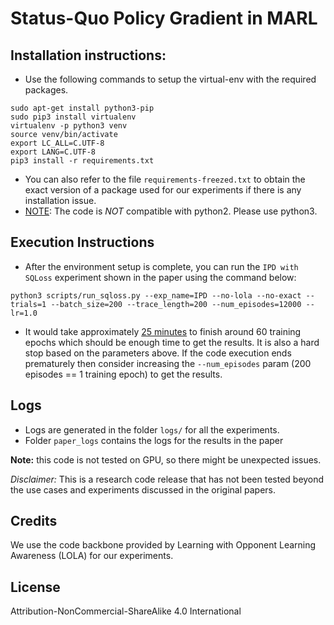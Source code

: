 # Status-Quo Policy Gradient in MARL

## Installation instructions:
- Use the following commands to setup the virtual-env with the required packages.
```
sudo apt-get install python3-pip
sudo pip3 install virtualenv 
virtualenv -p python3 venv
source venv/bin/activate
export LC_ALL=C.UTF-8
export LANG=C.UTF-8
pip3 install -r requirements.txt
```

- You can also refer to the file `requirements-freezed.txt` to obtain the exact version of a package used for our experiments if there is any installation issue.
- <ins>NOTE</ins>: The code is *NOT* compatible with python2. Please use python3.



## Execution Instructions
- After the environment setup is complete, you can run the `IPD with SQLoss` experiment shown in the paper using the command below:
```
python3 scripts/run_sqloss.py --exp_name=IPD --no-lola --no-exact --trials=1 --batch_size=200 --trace_length=200 --num_episodes=12000 --lr=1.0
```
- It would take approximately <ins>25 minutes</ins> to finish around 60 training epochs which should be enough time to get the results. It is also a hard stop based on the parameters above. If the code execution ends prematurely then consider increasing the `--num_episodes` param (200 episodes == 1 training epoch) to get the results.

## Logs
- Logs are generated in the folder `logs/` for all the experiments.
- Folder `paper_logs` contains the logs for the results in the paper

**Note:** this code is not tested on GPU, so there might be unexpected issues.

*Disclaimer:* This is a research code release that has not been tested beyond the use cases and experiments discussed in the original papers.


## Credits
We use the code backbone provided by Learning with Opponent Learning Awareness (LOLA) for our experiments.


## License
Attribution-NonCommercial-ShareAlike 4.0 International

